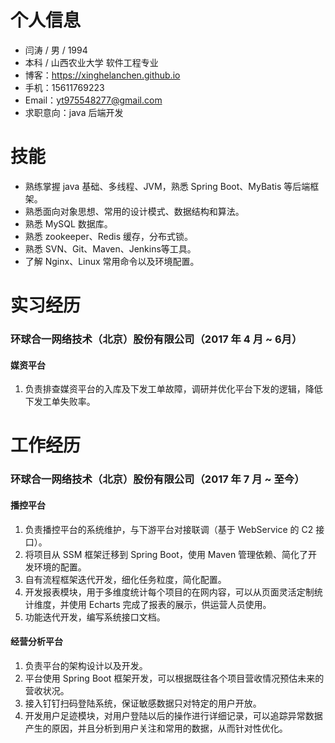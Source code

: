 # 个人信息

* 闫涛 / 男 / 1994
* 本科 / 山西农业大学 软件工程专业
* 博客：https://xinghelanchen.github.io
* 手机：15611769223
* Email：yt975548277@gmail.com
* 求职意向：java 后端开发

# 技能

- 熟练掌握 java 基础、多线程、JVM，熟悉 Spring Boot、MyBatis 等后端框架。
- 熟悉面向对象思想、常用的设计模式、数据结构和算法。
- 熟悉 MySQL 数据库。
- 熟悉 zookeeper、Redis 缓存，分布式锁。
- 熟悉 SVN、Git、Maven、Jenkins等工具。
- 了解 Nginx、Linux 常用命令以及环境配置。

# 实习经历

### 环球合一网络技术（北京）股份有限公司（2017 年 4 月 ~ 6月）

#### 媒资平台

1. 负责排查媒资平台的入库及下发工单故障，调研并优化平台下发的逻辑，降低下发工单失败率。

# 工作经历

### 环球合一网络技术（北京）股份有限公司（2017 年 7 月 ~ 至今）

#### 播控平台

1. 负责播控平台的系统维护，与下游平台对接联调（基于 WebService 的 C2 接口）。
2. 将项目从 SSM 框架迁移到 Spring Boot，使用 Maven 管理依赖、简化了开发环境的配置。
3. 自有流程框架迭代开发，细化任务粒度，简化配置。
4. 开发报表模块，用于多维度统计每个项目的在网内容，可以从页面灵活定制统计维度，并使用 Echarts 完成了报表的展示，供运营人员使用。
5. 功能迭代开发，编写系统接口文档。

#### 经营分析平台

1. 负责平台的架构设计以及开发。
2. 平台使用 Spring Boot 框架开发，可以根据既往各个项目营收情况预估未来的营收状况。
3. 接入钉钉扫码登陆系统，保证敏感数据只对特定的用户开放。
4. 开发用户足迹模块，对用户登陆以后的操作进行详细记录，可以追踪异常数据产生的原因，并且分析到用户关注和常用的数据，从而针对性优化。
